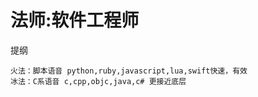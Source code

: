 # 法师:软件工程师

提纲

    火法：脚本语音 python,ruby,javascript,lua,swift快速，有效
    冰法：C系语音 c,cpp,objc,java,c# 更接近底层
